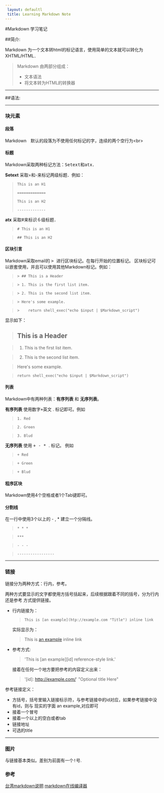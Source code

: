 ```yaml
---
 layout: defaultl
 title: Learning Markdown Note
---
```


#Markdown 学习笔记

##简介:

Markdown 为一个文本转html的标记语言，使用简单的文本就可以转化为XHTML/HTML．

>  Markdown 由两部分组成：
> 
>  *  文本语法
>  *  将文本转为HTML的转换器



-------------------------------------------------------------------------------

##语法:

-------------------------------------------------------------------------------

### 块元素

#### 段落

Markdown　默认的段落为不使用任何标记的字，连续的两个空行为&lt;br>

#### 标题

Markdown采取两种标记方法：<kbd>Setext</kbd>和<kbd>atx</kbd>．

**Setext** 采取=和-来标记两级标题．例如：

> `This is an H1`
> 
> `=============`
> 
> `This is an H2`
> 
> `-------------`

**atx** 采取#来标识６级标题．

> `# This is an H1`

> `## This is an H2`

#### 区块引言

Markdown采取email的 <kbd> > </kbd> 进行区块标记。在每行开始的位置标记。
区块标记可以嵌套使用，并且可以使用其他Markdown标记。例如：

> `> ## This is a Header`

>  

> `> 1. This is the first list item.`

> `> 2. This is the second list item.`

> `> Here's some example.`

> `>    return shell_exec("echo $input | $Markdown_script")`

显示如下：

> ## This is a Header

>  

> 1. This is the first list item.

> 2. This is the second list item.

> Here's some example.

>     return shell_exec("echo $input | $Markdown_script")


#### 列表 ####

Markdown中有两种列表：**有序列表** 和 **无序列表**。


**有序列表** 使用<kbd>数字+英文</kbd> . 标记即可。例如

> `1. Red`

> `2. Green`

> `3. Blud`

**无序列表** 使用 <kbd> + - * </kbd> . 标记。 例如

> `+ Red`

> `+ Green`

> `+ Blud`

#### 程序区块 ####
Markdown使用4个空格或者1个Tab键即可。

#### 分割线 ####
在一行中使用3个以上的 - , * 建立一个分隔线。

> `* * *`

> `***`

> `- - -`

> `-----------------`



-------------------------------------------------------------------------------

### 链接 ###

链接分为两种方式：行内，参考。

两种方式要显示的文字都使用方括号括起来，后续根据跟着不同的括号，分为行内还是参考
方式提供链接。

* 行内链接为：

    > `This is [an example](htp://example.com "Title") inline link`
    
    实际显示为：
    
    > This is [an example](htp://example.com "Title") inline link

* 参考方式:

    > 'This is [an example][id] reference-style link.'
    
    接着在任何一个地方要把参考的内容定义出来：
    
    > '[id]: http://example.com/' "Optional title Here"

参考链接定义：
* 方括号，括号里输入链接标示符，与参考链接中的id对应，如果参考链接中没有id，则与
  现实的字面 an example,对应即可
* 接着一个冒号
* 接着一个以上的空白或者tab
* 链接地址
* 可选的title



-------------------------------------------------------------------------------


### 图片 ###

与链接基本类似。差别为前面有一个<kbd>!</kbd>号.

### 参考 ###
[台湾markdown说明](http://markdown.tw/)
[markdown在线编译器](https://stackedit.io)

